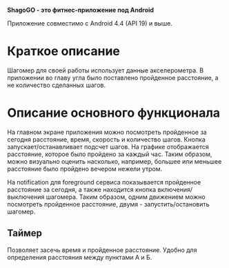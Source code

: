 **ShagoGO - это фитнес-приложение под Android**

Приложение совместимо с Android 4.4 (API 19) и выше.

# Краткое описание
Шагомер для своей работы использует данные акселерометра. В приложении во главу угла было поставлено пройденное расстояние, а не количество сделанных шагов.

# Описание основного функционала
На главном экране приложения можно посмотреть пройденное за сегодня расстояние, время, скорость и количество шагов. Кнопка запускает/останавливает подсчет шагов. На графике отображается расстояние, которое было пройдено за каждый час. Таким образом, можно визуально оценить насколько, например, большее или меньшее расстояние было пройдено вечером нежели утром.

На notification для foreground сервиса показывается пройденное расстояние за сегодня, а также находится кнопка включения/выключения шагомера. Таким образом, одним движением можно посмотреть пройденное расстояние, двумя - запустить/остановить шагомер.

## Таймер
Позволяет засечь время и пройденное расстояние. Удобно для определения расстояния между пунктами А и Б. 

